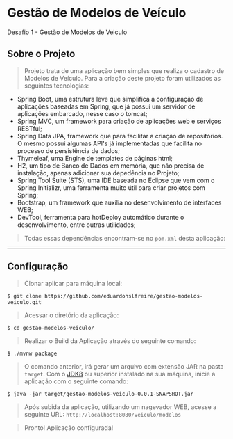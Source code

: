 # Gestão de Modelos de Veículo
Desafio 1 - Gestão de Modelos de Veiculo

## Sobre o Projeto

> Projeto trata de uma aplicação bem simples que realiza o cadastro de Modelos de Veículo. Para a criação deste projeto foram utilizados as seguintes tecnologias:
- Spring Boot, uma estrutura leve que simplifica a configuração de aplicações baseadas em Spring, que já possui um servidor de aplicações embarcado, nesse caso o tomcat;
- Spring MVC, um framework para criação de aplicações web e serviços RESTful;
- Spring Data JPA, framework que para facilitar a criação de repositórios. O mesmo possui algumas API's já implementadas que facilita no processo de persistência de dados;
- Thymeleaf, uma Engine de templates de páginas html;
- H2, um tipo de Banco de Dados em memória, que não precisa de instalação, apenas adicionar sua depedência no Projeto;
- Spring Tool Suite (STS), uma IDE baseada no Eclipse que vem com o Spring Initializr, uma ferramenta muito útil para criar projetos com Spring;
- Bootstrap, um framework que auxilia no desenvolvimento de interfaces WEB;
- DevTool, ferramenta para hotDeploy automático durante o desenvolvimento, entre outras utilidades;

> Todas essas dependências encontram-se no `pom.xml` desta aplicação:

---

## Configuração

> Clonar aplicar para máquina local:

```shell
$ git clone https://github.com/eduardohslfreire/gestao-modelos-veiculo.git
```
> Acessar o diretório da aplicação:

```shell
$ cd gestao-modelos-veiculo/
```

> Realizar o Build da Aplicação através do seguinte comando:

```shell
$ ./mvnw package
```

> O comando anterior, irá gerar um arquivo com extensão JAR na pasta `target`. Com o <a href="https://www.oracle.com/java/technologies/javase/javase-jdk8-downloads.html">JDK8</a> ou superior instalado na sua máquina, inicie a aplicação com o seguinte comando:

```shell
$ java -jar target/gestao-modelos-veiculo-0.0.1-SNAPSHOT.jar
```

> Após subida da aplicação, utilizando um nagevador WEB, acesse a seguinte URL: `http://localhost:8080/veiculo/modelos` 

> Pronto! Aplicação configurada!
